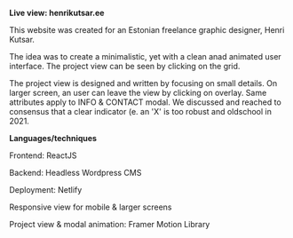 **Live view: henrikutsar.ee**

This website was created for an Estonian freelance graphic designer, Henri Kutsar.

The idea was to create a minimalistic, yet with a clean anad animated user interface. The project view can be seen by clicking on the grid.

The project view is designed and written by focusing on small details. On larger screen, an user can leave the view by clicking on overlay. 
Same attributes apply to INFO & CONTACT modal. We discussed and reached to consensus that a clear indicator (e. an 'X' is too robust and oldschool in 2021.

**Languages/techniques**

Frontend: ReactJS

Backend: Headless Wordpress CMS

Deployment: Netlify


Responsive view for mobile & larger screens

Project view & modal animation: Framer Motion Library
